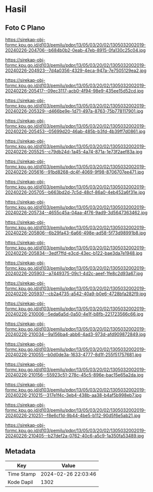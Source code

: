 # Hasil

## Foto C Plano

https://sirekap-obj-formc.kpu.go.id/d103/pemilu/pdpr/13/05/03/20/02/1305032002019-20240226-204706--b684b0b2-0eab-47eb-8915-0fa130c25c04.jpg

https://sirekap-obj-formc.kpu.go.id/d103/pemilu/pdpr/13/05/03/20/02/1305032002019-20240226-204923--7d4a0356-4329-4eca-947a-7e7505129ea2.jpg

https://sirekap-obj-formc.kpu.go.id/d103/pemilu/pdpr/13/05/03/20/02/1305032002019-20240226-205417--09ec3117-acb0-4f94-98e9-435ee15d52cd.jpg

https://sirekap-obj-formc.kpu.go.id/d103/pemilu/pdpr/13/05/03/20/02/1305032002019-20240226-205329--d466be9e-1d71-497a-8763-75b778117901.jpg

https://sirekap-obj-formc.kpu.go.id/d103/pemilu/pdpr/13/05/03/20/02/1305032002019-20240226-205453--05699d20-46ab-485b-b3fd-4b39ff7d0861.jpg

https://sirekap-obj-formc.kpu.go.id/d103/pemilu/pdpr/13/05/03/20/02/1305032002019-20240226-205525--c79db24d-1a45-4a74-871a-1e73f2aef83a.jpg

https://sirekap-obj-formc.kpu.go.id/d103/pemilu/pdpr/13/05/03/20/02/1305032002019-20240226-205616--91bd8268-dc4f-4069-9f98-8706707ee471.jpg

https://sirekap-obj-formc.kpu.go.id/d103/pemilu/pdpr/13/05/03/20/02/1305032002019-20240226-205705--b663bd2d-7c5d-48cf-86a0-4eb452a6f31e.jpg

https://sirekap-obj-formc.kpu.go.id/d103/pemilu/pdpr/13/05/03/20/02/1305032002019-20240226-205734--4655c45a-04aa-4f76-9ad9-3d5647363462.jpg

https://sirekap-obj-formc.kpu.go.id/d103/pemilu/pdpr/13/05/03/20/02/1305032002019-20240226-205806--6b29fa43-6a66-498e-ad58-5f73d98991b8.jpg

https://sirekap-obj-formc.kpu.go.id/d103/pemilu/pdpr/13/05/03/20/02/1305032002019-20240226-205834--3edf7ffd-e3cd-43ec-b122-bae3da7e1948.jpg

https://sirekap-obj-formc.kpu.go.id/d103/pemilu/pdpr/13/05/03/20/02/1305032002019-20240226-205903--a7449375-09c1-4d2c-aeef-1fe8c2d93a67.jpg

https://sirekap-obj-formc.kpu.go.id/d103/pemilu/pdpr/13/05/03/20/02/1305032002019-20240226-205937--cb2a4735-a542-40a9-b0e6-4728bfa282f9.jpg

https://sirekap-obj-formc.kpu.go.id/d103/pemilu/pdpr/13/05/03/20/02/1305032002019-20240226-210006--5eda6a5d-0a50-4e1f-b8fb-221723566c66.jpg

https://sirekap-obj-formc.kpu.go.id/d103/pemilu/pdpr/13/05/03/20/02/1305032002019-20240226-210034--9a156ba4-abb6-4ad3-973d-afd909872849.jpg

https://sirekap-obj-formc.kpu.go.id/d103/pemilu/pdpr/13/05/03/20/02/1305032002019-20240226-210055--b0d0de3a-1633-4777-8d1f-255f51757681.jpg

https://sirekap-obj-formc.kpu.go.id/d103/pemilu/pdpr/13/05/03/20/02/1305032002019-20240226-210156--55923c51-278c-45c5-896e-bac15e65a2da.jpg

https://sirekap-obj-formc.kpu.go.id/d103/pemilu/pdpr/13/05/03/20/02/1305032002019-20240226-210215--317e1f4c-3eb4-438b-aa38-b4af5b998eb7.jpg

https://sirekap-obj-formc.kpu.go.id/d103/pemilu/pdpr/13/05/03/20/02/1305032002019-20240226-210251--f8e6cf1d-9b44-4be5-b112-90d5f6e5ab21.jpg

https://sirekap-obj-formc.kpu.go.id/d103/pemilu/pdpr/13/05/03/20/02/1305032002019-20240226-210405--b27def2a-0762-40c6-a5c9-1a350fa53489.jpg


## Metadata

| Key        | Value               |
| ---------- | ------------------- |
| Time Stamp | 2024-02-26 22:03:46 |
| Kode Dapil | 1302                |



